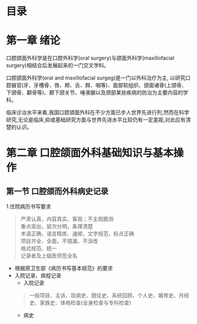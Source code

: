 # 目录

# 第一章 绪论

口腔颌面外科学是在口腔外科学(oral surgery)与颌面外科学(maxillofacial surgery)相结合后发展起来的一门交叉学科。  

口腔颌面外科学(oral and maxillofacial surgeg)是一门以外科治疗为主, 以研究口腔器官(牙、牙槽骨、唇、颊、舌、腭、咽等)、面部软组织、颌面诸骨(上颌骨、下颌骨、颧骨等)、颞下颌关节、唾液腺以及颈部某些疾病的防治为主要内容的学科。  

临床诊治水平来看,我国口腔颌面外科在不少方面已步人世界先进行列,然而在科学研究,无论是临床,抑或基础研究方面与世界先进水平比较仍有一定差距,对此应有清楚的认识。  


# 第二章 口腔颌面外科基础知识与基本操作  

## 第一节 口腔颌而外科病史记录  
1.住院病历书写要求
>严肃认真，内容真实、客观；不主观臆测  
重点突出，层次分明，条理清楚  
术语正确，语言精炼、通顺，文字规范，标点正确  
项目齐全、全面，不错漏、不涂改  
格式规范、统一  
记录者及上级医师签全名  

* 根据原卫生部《病历书写基本规范》的要求
* 入院记录、病程记录
  * 入院记录
  >一般项目、主诉、现病史、既往史、系统回顾、个人史、婚育史、月经史、家族史、体格检查(全身检查与专科检查)
    * 病史
  

